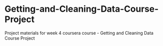 # Getting-and-Cleaning-Data-Course-Project
Project materials for week 4 coursera course - Getting and Cleaning Data Course Project

